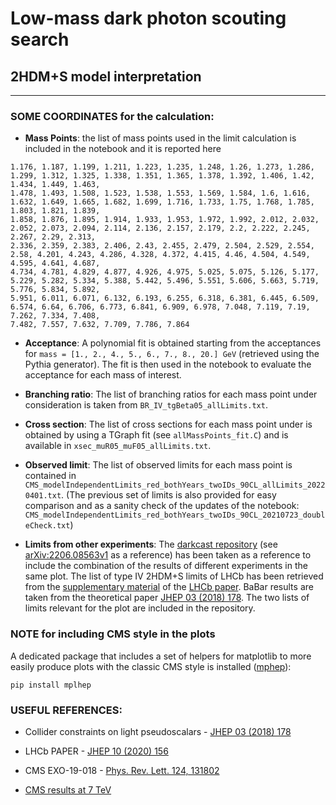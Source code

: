 # Low-mass dark photon scouting search
## 2HDM+S model interpretation 

*******************************

### SOME COORDINATES for the calculation:

- **Mass Points**: the list of mass points used in the limit calculation is included in the notebook and it is reported here
```
1.176, 1.187, 1.199, 1.211, 1.223, 1.235, 1.248, 1.26, 1.273, 1.286, 1.299, 1.312, 1.325, 1.338, 1.351, 1.365, 1.378, 1.392, 1.406, 1.42, 1.434, 1.449, 1.463,
1.478, 1.493, 1.508, 1.523, 1.538, 1.553, 1.569, 1.584, 1.6, 1.616, 1.632, 1.649, 1.665, 1.682, 1.699, 1.716, 1.733, 1.75, 1.768, 1.785, 1.803, 1.821, 1.839,
1.858, 1.876, 1.895, 1.914, 1.933, 1.953, 1.972, 1.992, 2.012, 2.032, 2.052, 2.073, 2.094, 2.114, 2.136, 2.157, 2.179, 2.2, 2.222, 2.245, 2.267, 2.29, 2.313,
2.336, 2.359, 2.383, 2.406, 2.43, 2.455, 2.479, 2.504, 2.529, 2.554, 2.58, 4.201, 4.243, 4.286, 4.328, 4.372, 4.415, 4.46, 4.504, 4.549, 4.595, 4.641, 4.687,
4.734, 4.781, 4.829, 4.877, 4.926, 4.975, 5.025, 5.075, 5.126, 5.177, 5.229, 5.282, 5.334, 5.388, 5.442, 5.496, 5.551, 5.606, 5.663, 5.719, 5.776, 5.834, 5.892,
5.951, 6.011, 6.071, 6.132, 6.193, 6.255, 6.318, 6.381, 6.445, 6.509, 6.574, 6.64, 6.706, 6.773, 6.841, 6.909, 6.978, 7.048, 7.119, 7.19, 7.262, 7.334, 7.408,
7.482, 7.557, 7.632, 7.709, 7.786, 7.864
```

- **Acceptance**: A polynomial fit is obtained starting from the acceptances for `mass = [1., 2., 4., 5., 6., 7., 8., 20.] GeV` (retrieved using the Pythia generator).
The fit is then used in the notebook to evaluate the acceptance for each mass of interest.

- **Branching ratio**: The list of branching ratios for each mass point under consideration is taken from `BR_IV_tgBeta05_allLimits.txt`.

- **Cross section**: The list of cross sections for each mass point under is obtained by using a TGraph fit (see `allMassPoints_fit.C`) and is available in `xsec_muR05_muF05_allLimits.txt`.

- **Observed limit**: The list of observed limits for each mass point is contained in `CMS_modelIndependentLimits_red_bothYears_twoIDs_90CL_allLimits_20220401.txt`.
(The previous set of limits is also provided for easy comparison and as a sanity check of the updates of the notebook: `CMS_modelIndependentLimits_red_bothYears_twoIDs_90CL_20210723_doubleCheck.txt`)

- **Limits from other experiments**: The [darkcast repository](https://gitlab.com/darkcast/releases) (see [arXiv:2206.08563v1](https://arxiv.org/pdf/2206.08563.pdf) as a reference) has been taken as a reference to include the combination of the results of different experiments in the same plot. 
The list of type IV 2HDM+S limits of LHCb has been retrieved from the [supplementary material](http://cds.cern.ch/record/2722971/files/?docname=LHCb-PAPER-2020-013&version=all) of the [LHCb paper](https://link.springer.com/article/10.1007%2FJHEP10%282020%29156). BaBar results are taken from the theoretical paper [JHEP 03 (2018) 178](https://link.springer.com/article/10.1007/JHEP03(2018)178). 
The two lists of limits relevant for the plot are included in the repository.


### NOTE for including CMS style in the plots
A dedicated package that includes a set of helpers for matplotlib to more easily produce plots with the classic CMS style is installed ([mphep](https://github.com/scikit-hep/mplhep)):
```
pip install mplhep
```

### USEFUL REFERENCES:

- Collider constraints on light pseudoscalars - [JHEP 03 (2018) 178](https://link.springer.com/article/10.1007/JHEP03(2018)178)

- LHCb PAPER - [JHEP 10 (2020) 156](https://link.springer.com/article/10.1007%2FJHEP10%282020%29156)

- CMS EXO-19-018 - [Phys. Rev. Lett. 124, 131802](https://journals.aps.org/prl/abstract/10.1103/PhysRevLett.124.131802)

- [CMS results at 7 TeV](https://journals.aps.org/prl/pdf/10.1103/PhysRevLett.109.121801)
